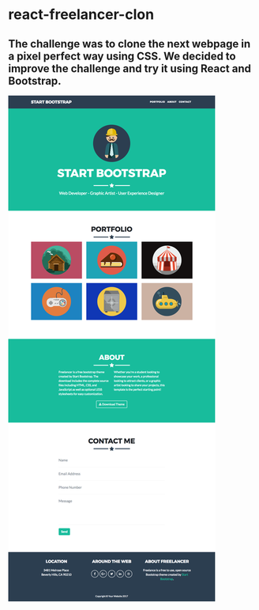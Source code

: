 # react-freelancer-clon
## The challenge was to clone the next webpage in a pixel perfect way using CSS. We decided to improve the challenge and try it using React and Bootstrap.
![original project](https://github.com/alesalazard/react-freelancer-clon/blob/main/src/img/fullpage.png)
